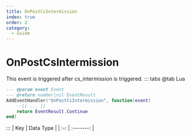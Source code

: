 ```yaml
---
title: OnPostCsIntermission
index: true
order: 2
category:
  - Guide
---
```


# OnPostCsIntermission
This event is triggered after cs_intermission is triggered.
::: tabs
@tab Lua
```lua
--- @param event Event
--- @return number|nil EventResult
AddEventHandler("OnPostCsIntermission", function(event)
    --[[ ... ]]
    return EventResult.Continue
end)
```

:::
| Key | Data Type |
| :-: | :-------: |